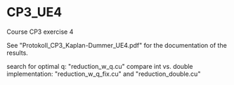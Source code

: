 # CP3_UE4
Course CP3 exercise 4

See "Protokoll_CP3_Kaplan-Dummer_UE4.pdf" for the documentation of the results.

search for optimal q: "reduction_w_q.cu"
compare int vs. double implementation: "reduction_w_q_fix.cu" and "reduction_double.cu"
